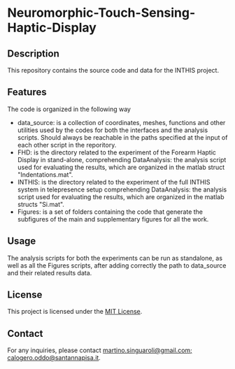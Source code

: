 # Neuromorphic-Touch-Sensing-Haptic-Display

## Description
This repository contains the source code and data for the INTHIS project.

## Features
The code is organized in the following way
- data_source: is a collection of coordinates, meshes, functions and other utilities used by the codes for both the interfaces and the analysis scripts. Should always be reachable in the paths specified at the input of each other script in the reporitory. 
- FHD: is the directory related to the experiment of the Forearm Haptic Display in stand-alone, comprehending DataAnalysis: the analysis script used for evaluating the results, which are organized in the matlab struct "Indentations.mat".
- INTHIS: is the directory related to the experiment of the full INTHIS system in telepresence setup comprehending DataAnalysis: the analysis script used for evaluating the results, which are organized in the matlab structs "Si.mat".
- Figures: is a set of folders containing the code that generate the subfigures of the main and supplementary figures for all the work.

## Usage
The analysis scripts for both the experiments can be run as standalone, as well as all the Figures scripts, after adding correctly the path to data_source and their related results data.

## License
This project is licensed under the [MIT License](LICENSE).

## Contact
For any inquiries, please contact [martino.singuaroli@gmail.com; calogero.oddo@santannapisa.it](mailto:martino.singuaroli@gmail.com).

